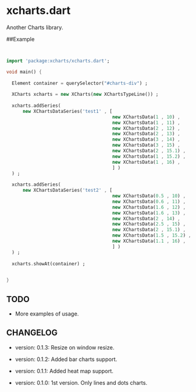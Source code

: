 xcharts.dart
============

Another Charts library.


##Example

```dart


import 'package:xcharts/xcharts.dart';

void main() {
  
  Element container = querySelector("#charts-div") ;
  
  XCharts xcharts = new XCharts(new XChartsTypeLine()) ;
  
  xcharts.addSeries(
      new XChartsDataSeries('test1' , [
                                       new XChartsData(1 , 10) ,
                                       new XChartsData(1 , 11) ,
                                       new XChartsData(2 , 12) ,
                                       new XChartsData(2 , 13) ,
                                       new XChartsData(3 , 14) ,
                                       new XChartsData(3 , 15) ,
                                       new XChartsData(2 , 15.1) ,
                                       new XChartsData(1 , 15.2) ,
                                       new XChartsData(1 , 16) ,
                                       ] )
  ) ;
  
  xcharts.addSeries(
      new XChartsDataSeries('test2' , [
                                       new XChartsData(0.5 , 10) ,
                                       new XChartsData(0.6 , 11) ,
                                       new XChartsData(1.6 , 12) ,
                                       new XChartsData(1.6 , 13) ,
                                       new XChartsData(2 , 14) ,
                                       new XChartsData(2.5 , 15) ,
                                       new XChartsData(2 , 15.1) ,
                                       new XChartsData(1.5 , 15.2) ,
                                       new XChartsData(1.1 , 16) ,
                                       ] )
  ) ;
  
  xcharts.showAt(container) ;
  

}


```

TODO
----

* More examples of usage.


CHANGELOG
---------

  * version: 0.1.3:
  Resize on window resize.
  
  * version: 0.1.2:
  Added bar charts support.
  
  * version: 0.1.1:
  Added heat map support.

  * version: 0.1.0:
  1st version. Only lines and dots charts.

  